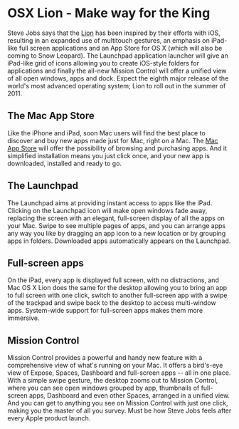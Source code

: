 # OSX Lion - Make way for the King

Steve Jobs says that the <a href="http://www.apple.com/macosx/lion/">Lion</a> has been inspired by their efforts with iOS, resulting in an expanded use of multitouch gestures, an emphasis on iPad-like full screen applications and an App Store for OS X (which will also be coming to Snow Leopard). The Launchpad application launcher will give an iPad-like grid of icons allowing you to create iOS-style folders for applications and finally the all-new Mission Control will offer a unified view of all open windows, apps and dock. Expect the eighth major release of the world's most advanced operating system; Lion to roll out in the summer of 2011.

## The Mac App Store

Like the iPhone and iPad, soon Mac users will find the best place to discover and buy new apps made just for Mac, right on a Mac. The <a href="http://www.apple.com/mac/app-store/">Mac App Store</a> will offer the possibility of browsing and purchasing apps. And it simplified installation means you just click once, and your new app is downloaded, installed and ready to go.

## The Launchpad

The Launchpad aims at providing instant access to apps like the iPad. Clicking on the Launchpad icon will make open windows fade away, replacing the screen with an elegant, full-screen display of all the apps on your Mac. Swipe to see multiple pages of apps, and you can arrange apps any way you like by dragging an app icon to a new location or by grouping apps in folders. Downloaded apps automatically appears on the Launchpad.

## Full-screen apps

On the iPad, every app is displayed full screen, with no distractions, and Mac OS X Lion does the same for the desktop allowing you to bring an app to full screen with one click, switch to another full-screen app with a swipe of the trackpad and swipe back to the desktop to access multi-window apps. System-wide support for full-screen apps makes them more immersive.

## Mission Control

Mission Control provides a powerful and handy new feature with a comprehensive view of what's running on your Mac. It offers a bird's-eye view of Expose, Spaces, Dashboard and full-screen apps -- all in one place. With a simple swipe gesture, the desktop zooms out to Mission Control, where you can see open windows grouped by app, thumbnails of full-screen apps, Dashboard and even other Spaces, arranged in a unified view. And you can get to anything you see on Mission Control with just one click, making you the master of all you survey. Must be how Steve Jobs feels after every Apple product launch.
